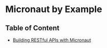 # Micronaut by Example

## Table of Content

* [Building RESTful APIs with Micronaut](./gs-rest.md)
